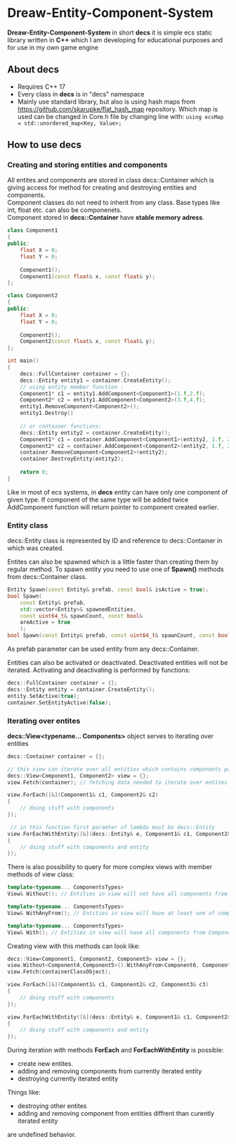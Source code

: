 # Dreaw-Entity-Component-System
**Dreaw-Entity-Component-System** in short **decs** it is simple ecs static library written in **C++** which I am developing for educational purposes and for use in my own game engine<br/>

## About decs
* Requires C++ 17
* Every class in **decs** is in "decs" namespace
* Mainly use standard library, but also is using hash maps from https://github.com/skarupke/flat_hash_map repository. Which map is used can be changed in Core.h file by changing line with: ``` using ecsMap = std::unordered_map<Key, Value>; ```

## How to use **decs**
### Creating and storing entities and components
All entites and components are stored in class decs::Container which is giving access for method for creating and destroying entities and components.<br/>
Component classes do not need to inherit from any class. Base types like int, float etc. can also be componenets.<br/>
Component stored in **decs::Container** have **stable memory adress**.<br/>
```cpp
class Component1
{
public:
	float X = 0;
	float Y = 0;
	
	Component1();
	Component1(const float& x, const float& y);
};

class Component2
{
public:
	float X = 0;
	float Y = 0;
	
	Component2();
	Component2(const float& x, const float& y);
};

int main()
{
	decs::FullContainer container = {};
	decs::Entity entity1 = container.CreateEntity();
	// using entity member function :
	Component1* c1 = entity1.AddComponent<Component1>(1.f,2.f);
	Component2* c2 = entity1.AddComponent<Component2>(3.f,4.f);
	entity1.RemoveComponent<Component2>();
	entity1.Destroy()
	
	// or container functions:
	decs::Entity entity2 = container.CreateEntity();
	Component1* c1 = container.AddComponent<Component1>(entity2, 1.f, 2.f);
	Component2* c2 = container.AddComponent<Component2>(entity2, 1.f, 2.f);
	container.RemoveComponent<Component2>(entity2);
	container.DestroyEntity(entity2);
	
	return 0;
}
```

Like in most of ecs systems, in **decs** entity can have only one component of given type. If component of the same type will be added twice AddComponent function will return pointer to component created earlier.<br/>

### Entity class
decs::Entity class is represented by ID and reference to decs::Container in which was created.<br/>

Entites can also be spawned which is a little faster than creating them by regular method. To spawn entity you need to use one of **Spawn()** methods from decs::Container class.
```cpp
Entity Spawn(const Entity& prefab, const bool& isActive = true);
bool Spawn(
	const Entity& prefab, 
	std::vector<Entity>& spawnedEntities, 
	const uint64_t& spawnCount, const bool& 
	areActive = true
	);
bool Spawn(const Entity& prefab, const uint64_t& spawnCount, const bool& areActive = true);
```
As prefab parameter can be used entity from any decs::Container.

Entities can also be activated or deactivated. Deactivated entities will not be iterated. Activating and deactivating is performed by functions:
```cpp
decs::FullContainer container = {};
decs::Entity entity = container.CreateEntity();
entity.SetActive(true);
container.SetEntityActive(false);
```

### Iterating over entites
**decs::View<typename... Components>** object serves to iterating over entities
```cpp
decs::Container container = {}; 

// this view can iterate over all entities which contains components passed as template parameters
decs::View<Component1, Component2> view = {}; 
view.Fetch(container); // fetching data needed to iterate over entites

view.ForEach([&](Component1& c1, Component2& c2)
{
	// doing stuff with components
});

 // in this function first paramter of lambda must be decs::Entity
view.ForEachWithEntity([&](decs::Entity& e, Component1& c1, Component2& c2)
{
	// doing stuff with components and entity
});
```
There is also possibility to query for more complex views with member methods of view class:
```cpp
template<typename... ComponentsTypes>
View& Without(); // Entities in view will not have all components from ComponetsTypes parameters list
```
```cpp
template<typename... ComponentsTypes>
View& WithAnyFrom(); // Entities in view will have at least one of component from ComponentTypes parameters list
```
```cpp
template<typename... ComponentsTypes>
View& With(); // Entities in view will have all components from ComponentTypes parameters list
```

Creating view with this methods can look like:
```cpp
decs::View<Component1, Component2, Component3> view = {};
view.Without<Component4,Component5>().WithAnyFrom<Component6, Component7>().With<Component8, Component9>();
view.Fetch(containerClassObject);

view.ForEach([&](Component1& c1, Component2& c2, Component3& c3)
{
	// doing stuff with components
});

view.ForEachWithEntity([&](decs::Entity& e, Component1& c1, Component2& c2, Component3& c3)
{
	// doing stuff with components and entity
});
```

During iteration with methods **ForEach** and **ForEachWithEntity** is possible:
* create new entites. 
* adding and removing components from currently iterated entity
* destroying currently iterated entity

Things like:
* destroying other entites
* adding and removing component from entities diffrent than curently iterated entity

are undefined behavior.

